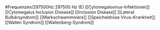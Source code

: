 #Frequenzen/297500Hz
297500 Hz (E)
[[Cytomegalovirus-Infektionen]]
[[Cytomegalus Inclusion Disease]]
[[Inclusion Disease]]
[[Lateral Bulbärsyndrom]]
[[Markschwammniere]]
[[Speicheldrüse Virus-Krankheit]]
[[Wallen Syndrom]]
[[Wallenberg-Syndrom]]